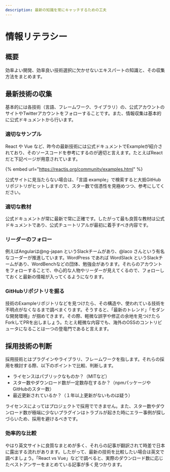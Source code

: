 ```yaml
---
description: 最新の知識を常にキャッチするための工夫
---
```


# 情報リテラシー

## 概要

効率よい開発、効率良い技術選択に欠かせないエキスパートの知識と、その収集方法をまとめます。

## 最新技術の収集

基本的には各技術（言語、フレームワーク、ライブラリ）の、公式アカウントのサイトやTwitterアカウントをフォローすることです。また、情報収集は基本的に公式ドキュメントから行います。

### 適切なサンプル

React や Vue など、昨今の最新技術には公式ドキュメントでExampleが紹介されており、そのソースコードを参考にするのが適切と言えます。たとえばReactだと下記ページが用意されています。

{% embed url="https://reactjs.org/community/examples.html" %}

公式サイトに見当たらない場合は、「言語 example」で検索すると大抵GitHubリポジトリがヒットしますので、スター数で信憑性を見極めつつ、参考にしてください。

### 適切な教材

公式ドキュメントが常に最新で常に正確です。したがって最も良質な教材は公式ドキュメントであり、公式チュートリアルが最初に着手すべき内容です。

### リーダーのフォロー

例えばAngularは@ng-japan というSlackチームがあり、@laco さんという有名なコーダーが推進しています。WordPress であれば WordSlack というSlackチームがあり、WordBenchなどの団体、勉強会があります。それらのアカウントをフォローすることで、中心的な人物やリーダーが見えてくるので、フォローしておくと最新の情報が入ってくるようになります。

### GitHubリポジトリを掘る

技術のExampleリポジトリなどを見つけたら、その構造や、使われている技術を不明点がなくなるまで調べまくります。そうすると、「最新のトレンド」「モダンな開発環境」が掴めてきます。その際、軽微な誤字や修正の余地を見つけたらForkしてPRを出しましょう。たとえ軽微な内容でも、海外のOSSのコントリビュータになることは一つの登竜門であると言えます。

## 採用技術の判断

採用技術とはプラグインやライブラリ、フレームワークを指します。それらの採用を検討する際、以下のポイントで比較、判断します。

* ライセンスはパブリックなものか？（MITなど）
* スター数やダウンロード数が一定数存在するか？（npmパッケージやGitHubのスター数）
* 最近更新されているか？（１年以上更新がないものは疑う）

ライセンスによってはプロジェクトで採用でできません。また、スター数やダウンロード数が極端に少ないプラグインはトラブルが起きた時にエラー事例が探しづらいため、採用を避けるべきです。

### 効率的な比較

やはり英文サイトに良質なまとめが多く、それらの記事が翻訳されて時差で日本に露出する流れがあります。したがって、最新の技術を比較したい場合は英文で調べましょう。「React vs Vue」などで調べると、実際のダウンロード数に応じたベストアンサーをまとめている記事が多く見つかります。

